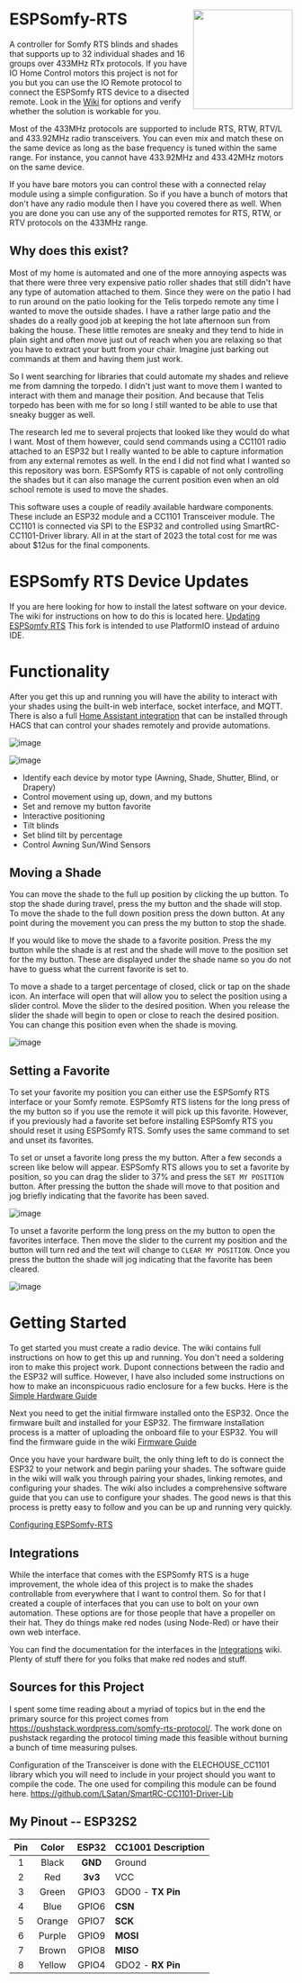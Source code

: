 # ESPSomfy-RTS <image src="https://user-images.githubusercontent.com/47839015/218898940-3541b360-5c49-4e38-a918-392cd0408b76.png" align="right" style="width:177px;display:inline-block;float:right"></image>

A controller for Somfy RTS blinds and shades that supports up to 32 individual shades and 16 groups over 433MHz RTx protocols.  If you have IO Home Control motors this project is not for you but you can use the IO Remote protocol to connect the ESPSomfy RTS device to a disected remote.  Look in the [Wiki](https://github.com/rstrouse/ESPSomfy-RTS/wiki/Controlling-Motors-with-GPIO) for options and verify whether the solution is workable for you.

Most of the 433MHz protocols are supported to include RTS, RTW, RTV/L and 433.92MHz radio transceivers.  You can even mix and match these on the same device as long as the base frequency is tuned within the same range.  For instance, you cannot have 433.92MHz and 433.42MHz motors on the same device.

If you have bare motors you can control these with a connected relay module using a simple configuration.  So if you have a bunch of motors that don't have any radio module then I have you covered there as well.  When you are done you can use any of the supported remotes for RTS, RTW, or RTV protocols on the 433MHz range.

## Why does this exist?
Most of my home is automated and one of the more annoying aspects was that there were three very expensive patio roller shades that still didn't have any type of automation attached to them.  Since they were on the patio I had to run around on the patio looking for the Telis torpedo remote any time I wanted to move the outside shades.  I have a rather large patio and the shades do a really good job at keeping the hot late afternoon sun from baking the house.  These little remotes are sneaky and they tend to hide in plain sight and often move just out of reach when you are relaxing so that you have to extract your butt from your chair.  Imagine just barking out commands at them and having them just work.

So I went searching for libraries that could automate my shades and relieve me from damning the torpedo.  I didn't just want to move them I wanted to interact with them and manage their position.  And because that Telis torpedo has been with me for so long I still wanted to be able to use that sneaky bugger as well.

The research led me to several projects that looked like they would do what I want.  Most of them however, could send commands using a CC1101 radio attached to an ESP32 but I really wanted to be able to capture information from any external remotes as well.  In the end I did not find what I wanted so this repository was born. ESPSomfy RTS is capable of not only controlling the shades but it can also manage the current position even when an old school remote is used to move the shades.

This software uses a couple of readily available hardware components.  These include an ESP32 module and a CC1101 Transceiver module.  The CC1101 is connected via SPI to the ESP32 and controlled using SmartRC-CC1101-Driver library.  All in at the start of 2023 the total cost for me was about $12us for the final components.

# ESPSomfy RTS Device Updates
If you are here looking for how to install the latest software on your device. The wiki for instructions on how to do this is located here. [Updating ESPSomfy RTS](https://github.com/rstrouse/ESPSomfy-RTS/wiki/Updating-ESPSomfy-RTS)
This fork is intended to use PlatformIO instead of arduino IDE.

# Functionality
After you get this up and running you will have the ability to interact with your shades using the built-in web interface, socket interface, and MQTT.  There is also a full [Home Assistant integration](https://github.com/rstrouse/ESPSomfy-RTS-HA) that can be installed through HACS that can control your shades remotely and provide automations.

![image](https://user-images.githubusercontent.com/47839015/224559426-c81422c0-cdfe-45f9-a9c2-0c727619cdf9.png)

![image](https://github.com/rstrouse/ESPSomfy-RTS/assets/47839015/2a605e54-4487-49ba-9a7a-07e153db1c02)

* Identify each device by motor type (Awning, Shade, Shutter, Blind, or Drapery)
* Control movement using up, down, and my buttons
* Set and remove my button favorite
* Interactive positioning
* Tilt blinds
* Set blind tilt by percentage
* Control Awning Sun/Wind Sensors

## Moving a Shade
You can move the shade to the full up position by clicking the up button.  To stop the shade during travel, press the my button and the shade will stop.  To move the shade to the full down position press the down button.  At any point during the movement you can press the my button to stop the shade.

If you would like to move the shade to a favorite position.  Press the my button while the shade is at rest and the shade will move to the position set for the my button.  These are displayed under the shade name so you do not have to guess what the current favorite is set to.

To move a shade to a target percentage of closed, click or tap on the shade icon.  An interface will open that will allow you to select the position using a slider control.  Move the slider to the desired position.  When you release the slider the shade will begin to open or close to reach the desired position.  You can change this position even when the shade is moving.

![image](https://user-images.githubusercontent.com/47839015/224559596-aa98d015-ee74-41f1-a852-3018f861e354.png)


## Setting a Favorite
To set your favorite my position you can either use the ESPSomfy RTS interface or your Somfy remote.  ESPSomfy RTS listens for the long press of the my button so if you use the remote it will pick up this favorite.  However, if you previously had a favorite set before installing ESPSomfy RTS you should reset it using ESPSomfy RTS.  Somfy uses the same command to set and unset its favorites.

To set or unset a favorite long press the my button.  After a few seconds a screen like below will appear.  ESPSomfy RTS allows you to set a favorite by position, so you can drag the slider to 37% and press the `SET MY POSITION` button.  After pressing the button the shade will move to that position and jog briefly indicating that the favorite has been saved.

![image](https://user-images.githubusercontent.com/47839015/224559730-859d3f9c-177c-46c3-9fb4-1a7df2cac505.png)

To unset a favorite perform the long press on the my button to open the favorites interface.  Then move the slider to the current my position and the button will turn red and the text will change to `CLEAR MY POSITION`.  Once you press the button the shade will jog indicating that the favorite has been cleared.

![image](https://user-images.githubusercontent.com/47839015/224559837-ad28b843-49ab-468c-8b8c-1ad470775750.png)

# Getting Started
To get started you must create a radio device.  The wiki contains full instructions on how to get this up and running.  You don't need a soldering iron to make this project work. Dupont connections between the radio and the ESP32 will suffice.  However, I have also included some instructions on how to make an inconspicuous radio enclosure for a few bucks.  Here is the [Simple Hardware Guide](https://github.com/rstrouse/ESPSomfy-RTS/wiki/Simple-ESPSomfy-RTS-device)

Next you need to get the initial firmware installed onto the ESP32.  Once the firmware built and installed for your ESP32.  The firmware installation process is a matter of uploading the onboard file to your ESP32.  You will find the firmware guide in the wiki [Firmware Guide](https://github.com/rstrouse/ESPSomfy-RTS/wiki/Installing-the-Firmware)

Once you have your hardware built, the only thing left to do is connect the ESP32 to your network and begin pariing your shades.  The software guide in the wiki will walk you through pairing your shades, linking remotes, and configuring your shades.  The wiki also includes a comprehensive software guide that you can use to configure your shades.  The good news is that this process is pretty easy to follow and you can be up and running very quickly.

[Configuring ESPSomfy-RTS](https://github.com/rstrouse/ESPSomfy-RTS/wiki/Configuring-the-Software)


## Integrations
While the interface that comes with the ESPSomfy RTS is a huge improvement, the whole idea of this project is to make the shades controllable from everywhere that I want to control them.  So for that I created a couple of interfaces that you can use to bolt on your own automation.  These options are for those people that have a propeller on their hat.  They do things make red nodes (using Node-Red) or have their own web interface.

You can find the documentation for the interfaces in the [Integrations](https://github.com/rstrouse/ESPSomfy-RTS/wiki/Integrations) wiki.  Plenty of stuff there for you folks that make red nodes and stuff.
  
## Sources for this Project
I spent some time reading about a myriad of topics but in the end the primary source for this project comes from https://pushstack.wordpress.com/somfy-rts-protocol/.  The work done on pushstack regarding the protocol timing made this feasible without burning a bunch of time measuring pulses.  
  
Configuration of the Transceiver is done with the ELECHOUSE_CC1101 library which you will need to include in your project should you want to compile the code.  The one used for compiling this module can be found here. https://github.com/LSatan/SmartRC-CC1101-Driver-Lib

  
## My Pinout -- ESP32S2

| Pin | Color | ESP32 | CC1001 Description |
| :---: | :---: | :---: | :--- |
| 1 | Black | **GND** | Ground |
| 2 | Red | **3v3** | VCC |
| 3 | Green | GPIO3 | GDO0 - **TX Pin** |
| 4 | Blue | GPIO6 | **CSN** |
| 5 | Orange | GPIO7 | **SCK** |
| 6 | Purple | GPIO9 | **MOSI** |
| 7 | Brown | GPIO8 | **MISO** |
| 8 | Yellow | GPIO4 | GDO2 - **RX Pin** |






